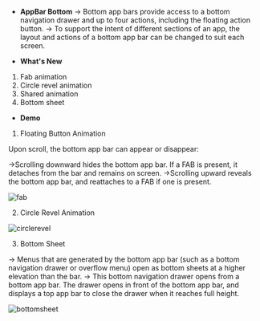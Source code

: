 * **AppBar Bottom** 
 -> Bottom app bars provide access to a bottom navigation drawer and up to four actions, including the floating action button.
 -> To support the intent of different sections of an app, the layout and actions of a bottom app bar can be changed to suit each screen.

* **What's New**
1. Fab animation 
2. Circle revel animation
3. Shared animation 
4. Bottom sheet

* **Demo**  
1. Floating Button Animation 

Upon scroll, the bottom app bar can appear or disappear:

->Scrolling downward hides the bottom app bar. If a FAB is present, it detaches from the bar and remains on screen.
->Scrolling upward reveals the bottom app bar, and reattaches to a FAB if one is present.

![fab](https://user-images.githubusercontent.com/40718032/44715272-fbdaa880-aad4-11e8-9a0b-bbee93e16717.gif)

2. Circle Revel Animation 

![circlerevel](https://user-images.githubusercontent.com/40718032/44716068-fbdba800-aad6-11e8-8cad-70bc33cd1c19.gif)

3. Bottom Sheet 

-> Menus that are generated by the bottom app bar (such as a bottom navigation drawer or overflow menu) open as bottom sheets at a higher elevation than the bar.
-> This bottom navigation drawer opens from a bottom app bar. The drawer opens in front of the bottom app bar, and displays a top app bar to close the drawer when it reaches full height.

![bottomsheet](https://user-images.githubusercontent.com/40718032/44715997-d189ea80-aad6-11e8-8275-347f743c1986.gif)


